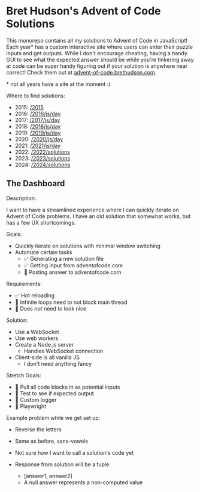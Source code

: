 # Bret Hudson's Advent of Code Solutions

This monorepo contains all my solutions to Advent of Code in JavaScript! Each year\* has a custom interactive site where users can enter their puzzle inputs and get outputs. While I don't encourage cheating, having a handy GUI to see what the expected answer should be while you're tinkering away at code can be super handy figuring out if your solution is anywhere near correct! Check them out at [advent-of-code.brethudson.com](https://advent-of-code.brethudson.com).

\* not all years have a site at the moment :(
	
Where to find solutions:
- 2015: [/2015](2015)
- 2016: [/2016/js/day](2016/js/day)
- 2017: [/2017/js/day](2017/js/day)
- 2018: [/2018/js/day](2018/js/day)
- 2019: [/2019/js/day](2019/js/day)
- 2020: [/2020/js/day](2020/js/day)
- 2021: [/2021/js/day](2021/js/day)
- 2022: [/2022/solutions](2022/solutions)
- 2023: [/2023/solutions](2023/solutions)
- 2024: [/2024/solutions](2024/solutions)

## The Dashboard

Description:

I want to have a streamlined experience where I can quickly iterate on Advent of Code problems. I have an old solution that somewhat works, but has a few UX shortcomings.

Goals:

- Quickly iterate on solutions with minimal window switching
- Automate certain tasks
  - ✅ Generating a new solution file
  - ✅ Getting input from adventofcode.com
  - 🔳 Posting answer to adventofcode.com

Requirements:

- ✅ Hot reloading
- 🔳 Infinite loops need to not block main thread
- 🔳 Does _not_ need to look nice

Solution:

- Use a WebSocket
- Use web workers
- Create a Node.js server
  - Handles WebSocket connection
- Client-side is all vanilla JS
  - I don't need anything fancy

Stretch Goals:

- 🔳 Pull all code blocks in as potential inputs
- 🔳 Test to see if expected output
- 🔳 Custom logger
- 🔳 Playwright

Example problem while we get set up:
- Reverse the letters
- Same as before, sans-vowels

- Not sure how I want to call a solution's code yet
- Response from solution will be a tuple
	- [answer1, answer2]
	- A null answer represents a non-computed value
